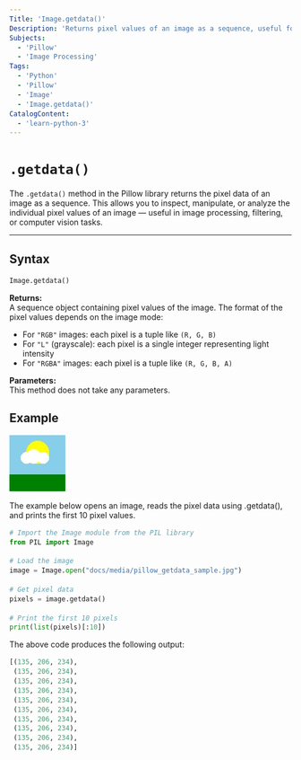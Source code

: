 ```yaml
---
Title: 'Image.getdata()'
Description: 'Returns pixel values of an image as a sequence, useful for inspection and processing.'
Subjects:
  - 'Pillow'
  - 'Image Processing'
Tags:
  - 'Python'
  - 'Pillow'
  - 'Image'
  - 'Image.getdata()'
CatalogContent:
  - 'learn-python-3'
---
```


# `.getdata()`

The `.getdata()` method in the Pillow library returns the pixel data of an image as a sequence. This allows you to inspect, manipulate, or analyze the individual pixel values of an image — useful in image processing, filtering, or computer vision tasks.

---


## Syntax

```python
Image.getdata()
```

**Returns:**  
A sequence object containing pixel values of the image. The format of the pixel values depends on the image mode:

- For `"RGB"` images: each pixel is a tuple like `(R, G, B)`
- For `"L"` (grayscale): each pixel is a single integer representing light intensity
- For `"RGBA"` images: each pixel is a tuple like `(R, G, B, A)`

**Parameters:**  
This method does not take any parameters.

## Example

![Image of Landscape](https://github.com/TanyaDyakonova/docs/raw/main/media/pillow_getdata_sample.jpg)

The example below opens an image, reads the pixel data using .getdata(), and prints the first 10 pixel values.

```py
# Import the Image module from the PIL library
from PIL import Image

# Load the image
image = Image.open("docs/media/pillow_getdata_sample.jpg")

# Get pixel data
pixels = image.getdata()

# Print the first 10 pixels
print(list(pixels)[:10])
```

The above code produces the following output:
```python
[(135, 206, 234),
 (135, 206, 234),
 (135, 206, 234),
 (135, 206, 234),
 (135, 206, 234),
 (135, 206, 234),
 (135, 206, 234),
 (135, 206, 234),
 (135, 206, 234),
 (135, 206, 234)]
```

